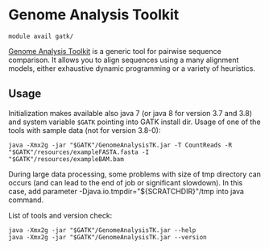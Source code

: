 # Genome Analysis Toolkit

    module avail gatk/

[Genome Analysis Toolkit](https://gatk.broadinstitute.org/hc/en-ushttps://www.ebi.ac.uk/about/vertebrate-genomics/software/exonerate) is a generic tool for pairwise sequence comparison. It allows you to align sequences using a many alignment models, either exhaustive dynamic programming or a variety of heuristics.  

## Usage

Initialization makes available also java 7 (or java 8 for version 3.7 and 3.8) and system variable `$GATK` pointing into GATK install dir. Usage of one of the tools with sample data (not for version 3.8-0):

    java -Xmx2g -jar "$GATK"/GenomeAnalysisTK.jar -T CountReads -R "$GATK"/resources/exampleFASTA.fasta -I "$GATK"/resources/exampleBAM.bam

During large data processing, some problems with size of tmp directory can occurs (and can lead to the end of job or significant slowdown). In this case, add parameter -Djava.io.tmpdir="${SCRATCHDIR}"/tmp into java command.

List of tools and version check:

```
java -Xmx2g -jar "$GATK"/GenomeAnalysisTK.jar --help
java -Xmx2g -jar "$GATK"/GenomeAnalysisTK.jar --version
```
